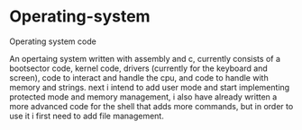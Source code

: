 # Operating-system
Operating system code

An opertaing system written with assembly and c, currently consists of a bootsector code, kernel code, drivers (currently for the keyboard and screen), code to interact and handle the cpu, and code to handle with memory and strings.
next i intend to add user mode and start implementing protected mode and memory management, i also have already written a more advanced code for the shell that adds more commands, but in order to use it i first need to add file management.
